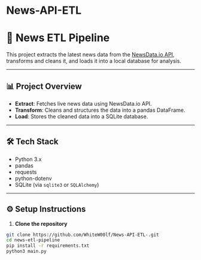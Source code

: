 # News-API-ETL
# 📰 News ETL Pipeline

This project extracts the latest news data from the [NewsData.io API](https://newsdata.io/), transforms and cleans it, and loads it into a local database for analysis.

---

## 📊 **Project Overview**

- **Extract**: Fetches live news data using NewsData.io API.
- **Transform**: Cleans and structures the data into a pandas DataFrame.
- **Load**: Stores the cleaned data into a SQLite database.

---

## 🛠 **Tech Stack**
- Python 3.x
- pandas
- requests
- python-dotenv
- SQLite (via `sqlite3` or `SQLAlchemy`)

---

## ⚙️ **Setup Instructions**

1. **Clone the repository**
```bash
git clone https://github.com/WhiteW00lf/News-API-ETL-.git
cd news-etl-pipeline
pip install -r requirements.txt
python3 main.py
```


